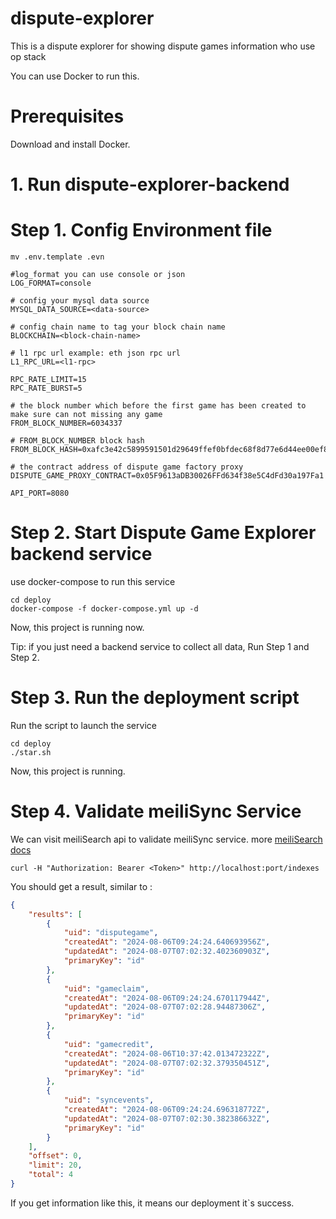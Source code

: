 # dispute-explorer

This is a dispute explorer for showing dispute games information who use op stack

You can use Docker to run this.

# Prerequisites

Download and install Docker.

# 1. Run dispute-explorer-backend

# Step 1. Config Environment file

```
mv .env.template .evn
```

```
#log_format you can use console or json
LOG_FORMAT=console   

# config your mysql data source
MYSQL_DATA_SOURCE=<data-source>

# config chain name to tag your block chain name
BLOCKCHAIN=<block-chain-name>

# l1 rpc url example: eth json rpc url
L1_RPC_URL=<l1-rpc>

RPC_RATE_LIMIT=15
RPC_RATE_BURST=5

# the block number which before the first game has been created to make sure can not missing any game
FROM_BLOCK_NUMBER=6034337

# FROM_BLOCK_NUMBER block hash
FROM_BLOCK_HASH=0xafc3e42c5899591501d29649ffef0bfdec68f8d77e6d44ee00ef88cfb1a2f163

# the contract address of dispute game factory proxy
DISPUTE_GAME_PROXY_CONTRACT=0x05F9613aDB30026FFd634f38e5C4dFd30a197Fa1

API_PORT=8080
```

# Step 2. Start Dispute Game Explorer backend service

use docker-compose to run this service

```
cd deploy
docker-compose -f docker-compose.yml up -d
```

Now, this project is running now.

Tip: if you just need a backend service to collect all data, Run Step 1 and Step 2.

# Step 3. Run the deployment script

Run the script to launch the service

```
cd deploy
./star.sh
```

Now, this project is running.

# Step 4. Validate meiliSync Service

We can visit meiliSearch api to validate meiliSync service. more [meiliSearch docs](https://www.meilisearch.com/docs/reference/api/overview)

```
curl -H "Authorization: Bearer <Token>" http://localhost:port/indexes
```

You should get a result, similar to :

```json
{
    "results": [
        {
            "uid": "disputegame",
            "createdAt": "2024-08-06T09:24:24.640693956Z",
            "updatedAt": "2024-08-07T07:02:32.402360903Z",
            "primaryKey": "id"
        },
        {
            "uid": "gameclaim",
            "createdAt": "2024-08-06T09:24:24.670117944Z",
            "updatedAt": "2024-08-07T07:02:28.94487306Z",
            "primaryKey": "id"
        },
        {
            "uid": "gamecredit",
            "createdAt": "2024-08-06T10:37:42.013472322Z",
            "updatedAt": "2024-08-07T07:02:32.379350451Z",
            "primaryKey": "id"
        },
        {
            "uid": "syncevents",
            "createdAt": "2024-08-06T09:24:24.696318772Z",
            "updatedAt": "2024-08-07T07:02:30.382386632Z",
            "primaryKey": "id"
        }
    ],
    "offset": 0,
    "limit": 20,
    "total": 4
}
```

If you get information like this, it means our deployment it`s success.
